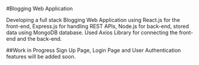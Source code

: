 #Blogging Web Application

Developing a full stack Blogging Web Application using React.js for the front-end, Express.js for handling REST APIs, Node.js for back-end, stored data using MongoDB database. Used Axios Library for connecting the front-end and the back-end. 

##Work in Progress
Sign Up Page, Login Page and User Authentication features will be added soon. 
